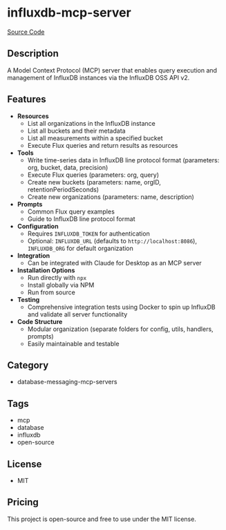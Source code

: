 # influxdb-mcp-server

[Source Code](https://github.com/idoru/influxdb-mcp-server)

## Description
A Model Context Protocol (MCP) server that enables query execution and management of InfluxDB instances via the InfluxDB OSS API v2.

## Features
- **Resources**
  - List all organizations in the InfluxDB instance
  - List all buckets and their metadata
  - List all measurements within a specified bucket
  - Execute Flux queries and return results as resources
- **Tools**
  - Write time-series data in InfluxDB line protocol format (parameters: org, bucket, data, precision)
  - Execute Flux queries (parameters: org, query)
  - Create new buckets (parameters: name, orgID, retentionPeriodSeconds)
  - Create new organizations (parameters: name, description)
- **Prompts**
  - Common Flux query examples
  - Guide to InfluxDB line protocol format
- **Configuration**
  - Requires `INFLUXDB_TOKEN` for authentication
  - Optional: `INFLUXDB_URL` (defaults to `http://localhost:8086`), `INFLUXDB_ORG` for default organization
- **Integration**
  - Can be integrated with Claude for Desktop as an MCP server
- **Installation Options**
  - Run directly with `npx`
  - Install globally via NPM
  - Run from source
- **Testing**
  - Comprehensive integration tests using Docker to spin up InfluxDB and validate all server functionality
- **Code Structure**
  - Modular organization (separate folders for config, utils, handlers, prompts)
  - Easily maintainable and testable

## Category
- database-messaging-mcp-servers

## Tags
- mcp
- database
- influxdb
- open-source

## License
- MIT

## Pricing
This project is open-source and free to use under the MIT license.